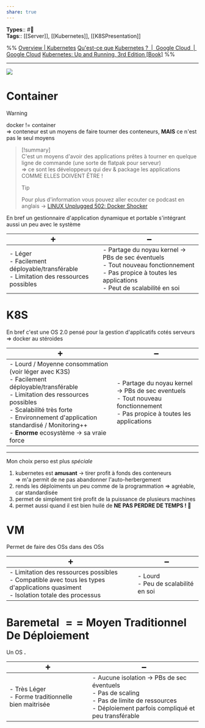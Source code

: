 ```yaml
---
share: true
---
```


**Types**:: #🌲  
**Tags**:: [[Server]], [[Kubernetes]], [[K8SPresentation]]

%%
[Overview | Kubernetes](https://kubernetes.io/docs/concepts/overview/)
[Qu'est-ce que Kubernetes ?  |  Google Cloud  |  Google Cloud](https://cloud.google.com/learn/what-is-kubernetes?hl=fr)
[Kubernetes: Up and Running, 3rd Edition [Book]](https://www.oreilly.com/library/view/kubernetes-up-and/9781098110192/)
%%

---

![](https://d33wubrfki0l68.cloudfront.net/26a177ede4d7b032362289c6fccd448fc4a91174/eb693/images/docs/container_evolution.svg)

# Container

> [!warning]  
> docker $!=$ container  
> => conteneur est un moyens de faire tourner des conteneurs, **MAIS** ce n'est pas le seul moyens

> [!summary]  
> C'est un moyens d'avoir des applications prêtes à tourner en quelque ligne de commande (une sorte de flatpak pour serveur)  
> => ce sont les développeurs qui dev & package les applications COMME ELLES DOIVENT ÊTRE !
>
> > [!tip]  
> > Pour plus d'information vous pouvez aller ecouter ce podcast en anglais -> [LINUX Unplugged 502: Docker Shocker](https://linuxunplugged.com/502)

En bref un gestionnaire d'application dynamique et portable s'intégrant aussi un peu avec le système

| ➕                                                                                         | ➖                                                                                                                                                               |
| ------------------------------------------------------------------------------------------ | ---------------------------------------------------------------------------------------------------------------------------------------------------------------- |
| - Léger <br>- Facilement déployable/transférable <br>- Limitation des ressources possibles | - Partage du noyau kernel -> PBs de sec éventuels <br>- Tout nouveau fonctionnement <br>- Pas propice à toutes les applications <br>- Peut de scalabilité en soi |

# K8S

En bref c'est une OS 2.0 pensé pour la gestion d'applicatifs cotés serveurs => docker au stéroides

| ➕                                                                                                                                                                                                                                                                             | ➖                                                                                                                              |
| ------------------------------------------------------------------------------------------------------------------------------------------------------------------------------------------------------------------------------------------------------------------------------ | ------------------------------------------------------------------------------------------------------------------------------- |
| - Lourd / Moyenne consommation (voir léger avec K3S) <br>- Facilement déployable/transférable <br>- Limitation des ressources possibles <br>- Scalabilité très forte <br>- Environnement d'application standardisé / Monitoring++<br>- **Enorme** ecosystème -> sa vraie force | - Partage du noyau kernel -> PBs de sec eventuels <br>- Tout nouveau fonctionnement <br>- Pas propice à toutes les applications |

---

Mon choix perso est plus _spéciale_

1. kubernetes est **amusant** -> tirer profit à fonds des conteneurs  
   => m'a permit de ne pas abandonner l'auto-herbergement
2. rends les déploiments un peu comme de la programmation => agréable, car standardisée
3. permet de simplement tiré profit de la puissance de plusieurs machines
4. permet aussi quand il est bien huilé de **NE PAS PERDRE DE TEMPS ! 🥳**

# VM

Permet de faire des OSs dans des OSs

| ➕                                                                                                                                       | ➖                                      |
| ---------------------------------------------------------------------------------------------------------------------------------------- | --------------------------------------- |
| - Limitation des ressources possibles <br>- Compatible avec tous les types d'applications quasiment <br>- Isolation totale des processus | - Lourd <br>- Peu de scalabilité en soi |

# Baremetal $==$ Moyen Traditionnel De Déploiement

Un OS **.**

| ➕                                                     | ➖                                                                                                                                                        |
| ------------------------------------------------------ | --------------------------------------------------------------------------------------------------------------------------------------------------------- |
| - Très Léger <br>- Forme traditionnelle bien maitrisée | - Aucune isolation -> PBs de sec éventuels <br>- Pas de scaling <br>- Pas de limite de ressources <br>- Déploiement parfois compliqué et peu transférable |

